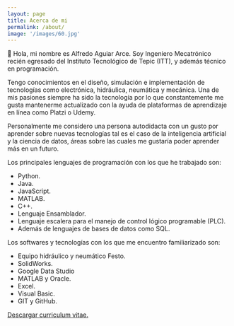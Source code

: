 ```yaml
---
layout: page
title: Acerca de mi
permalink: /about/
image: '/images/60.jpg'
---
```


👋 Hola, mi nombre es Alfredo Aguiar Arce.
Soy Ingeniero Mecatrónico recién egresado del Instituto Tecnológico de Tepic (ITT), y además técnico en programación. 

Tengo conocimientos en el diseño, simulación e implementación de tecnologías como electrónica, hidráulica, neumática y mecánica. Una de mis pasiones siempre ha sido la tecnología por lo que constantemente me gusta mantenerme actualizado con la ayuda de plataformas de aprendizaje en línea como Platzi o Udemy.

Personalmente me considero una persona autodidacta con un gusto por aprender sobre nuevas tecnologías tal es el caso de la inteligencia artificial y la ciencia de datos, áreas sobre las cuales me gustaría poder aprender más en un futuro.

Los principales lenguajes de programación con los que he trabajado son:

* Python.
* Java.
* JavaScript.
* MATLAB.
* C++.
* Lenguaje Ensamblador.
* Lenguaje escalera para el manejo de control lógico programable (PLC).
* Además de lenguajes de bases de datos como SQL.

Los softwares y tecnologías con los que me encuentro familiarizado son:

* Equipo hidráulico y neumático Festo.
* SolidWorks.
* Google Data Studio
* MATLAB y Oracle.
* Excel.
* Visual Basic.
* GIT y GitHub.

<a href="#" class="button button--primary"  style="border: none">Descargar curriculum vitae.</a>